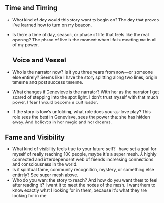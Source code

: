   

## Time and Timing

  - What kind of day would this story want to begin on?
The day that proves I've learned how to turn on my beacon.
- Is there a time of day, season, or phase of life that feels like the real opening?
The phase of live is the moment when life is meeting me in all of my power. 

  ## Voice and Vessel

- Who is the narrator now? Is it you three years from now—or someone else entirely?
Seems like I have the story splitting along two lines, origin timeline and post success timeline. 
- What changes if Genevieve is the narrator?
With her as the narrator I get scared of stepping into the spot light. I don't trust myself with that much power, I fear I would become a cult leader. 
- If the story is love’s unfolding, what role does you-as-love play?
This role sees the best in Genevieve, sees the power that she has hidden away. And believes in her magic and her dreams. 

## Fame and Visibility

- What kind of visibility feels true to your future self?
I have set a goal for myself of really reaching 100 people, maybe it's a super mesh. A highly connected and interdependent web of friends increasing connections and consciousness in the world. 
- Is it spiritual fame, community recognition, mystery, or something else entirely?
See super mesh above. 
- Who do you want the story to reach? And how do you want them to feel after reading it?
I want it to meet the nodes of the mesh. I want them to know exactly what I looking for in them, because it's what they are looking for in me. 

  
